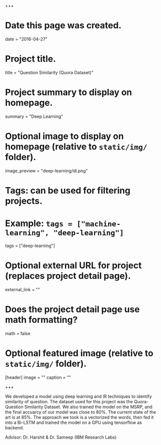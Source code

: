 +++
# Date this page was created.
date = "2016-04-27"

# Project title.
title = "Question Similarity (Quora Dataset)"

# Project summary to display on homepage.
summary = "Deep Learning"

# Optional image to display on homepage (relative to `static/img/` folder).
image_preview = "deep-learning/dl.png"

# Tags: can be used for filtering projects.
# Example: `tags = ["machine-learning", "deep-learning"]`
tags = ["deep-learning"]

# Optional external URL for project (replaces project detail page).
external_link = ""

# Does the project detail page use math formatting?
math = false

# Optional featured image (relative to `static/img/` folder).
[header]
image = ""
caption = ""

+++

We developed a model using deep learning and IR techniques to identify similarity of question. The dataset used for this project was the Quora-Question Similarity Dataset. We also trained the model on the MSRP, and the final accuarcy of our model was close to 80%. The current state of the art is at 85%. The approach we took is a vectorized the words, then fed it into a Bi-LSTM and trained the model on a GPU using tensorflow as backend. <p>
Advisor: Dr. Harshit & Dr. Sameep (IBM Research Labs)
